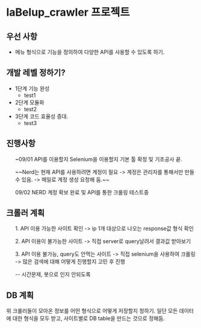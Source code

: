 # laBelup_crawler 프로젝트

## 우선 사항 

- 메뉴 형식으로 기능을 정의하여 다양한 API를 사용할 수 있도록 하기.

## 개발 레벨 정하기?

- 1단계 기능 완성
    - test1
- 2단계 모듈화 
    - test2
- 3단계 코드 효율성 증대.
    - test3

## 진행사항

<list>
<ul>
~09/01 API를 이용할지 Selenium을 이용할지 기본 툴 확정 및 기초공사 끝.
</ul>
<ul>
~~Nerd는 현재 API를 사용하려면 계정이 필요 -> 계정은 관리자를 통해서만 만들 수 있음. -> 메일로 계정 생성 요청해 둠.~~
</ul>
<ul>
09/02 NERD 계정 확보 완료 및 API를 통한 크롤링 테스트중
</ul>
</list>

## 크롤러 계획

<ul>1. API 이용 가능한 사이트 확인 -> ip 1개 대상으로 나오는 response값 형식 확인</ul>
<ul>2. API 이용이 불가능한 사이트 -> 직접 server로 query날려서 결과값 받아보기</ul>
<ul>3. API 이용 불가능, query도 안먹는 사이트 -> 직접 selenium을 사용하여 크롤링 -> 많은 검색에 대해 어떻게 진행할지 고민 후 진행</ul>
 <ul>-- 시간문제, 봇으로 인지 안되도록</ul>

## DB 계획

위 크롤러들이 모아온 정보를 어떤 형식으로 어떻게 저장할지 정하기.
일단 모든 데이터에 대한 형식을 모두 받고, 사이트별로 DB table을 만드는 것으로 정해둠.


